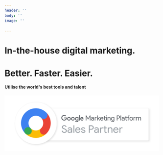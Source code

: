 ```yaml
---
header: ''
body: ''
image: ''

---
```

# In-the-house digital marketing.

# Better. Faster. Easier.

#### Utilise the world's best tools and talent

![](/uploads/GMPSalesPartnerBadge.png)